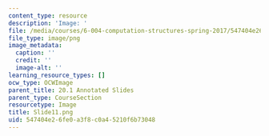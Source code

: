 ```yaml
---
content_type: resource
description: 'Image: '
file: /media/courses/6-004-computation-structures-spring-2017/547404e26fe0a3f8c0a45210f6b73048_Slide11.png
file_type: image/png
image_metadata:
  caption: ''
  credit: ''
  image-alt: ''
learning_resource_types: []
ocw_type: OCWImage
parent_title: 20.1 Annotated Slides
parent_type: CourseSection
resourcetype: Image
title: Slide11.png
uid: 547404e2-6fe0-a3f8-c0a4-5210f6b73048
---
```


